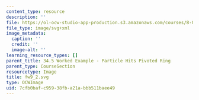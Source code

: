 ```yaml
---
content_type: resource
description: ''
file: https://ol-ocw-studio-app-production.s3.amazonaws.com/courses/8-01sc-classical-mechanics-fall-2016/7cfb0bafc95938fba21abbb511baee49_fw9_2.svg
file_type: image/svg+xml
image_metadata:
  caption: ''
  credit: ''
  image-alt: ''
learning_resource_types: []
parent_title: 34.5 Worked Example - Particle Hits Pivoted Ring
parent_type: CourseSection
resourcetype: Image
title: fw9_2.svg
type: OCWImage
uid: 7cfb0baf-c959-38fb-a21a-bbb511baee49
---
```

